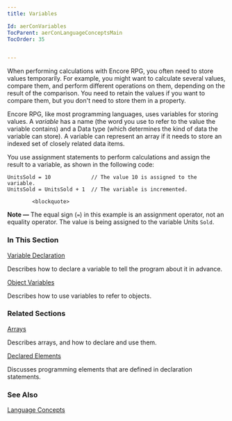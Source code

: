 ```yaml
---
title: Variables

Id: aerConVariables
TocParent: aerConLanguageConceptsMain
TocOrder: 35


---
```


When performing calculations with Encore RPG, you often need to store values temporarily. For example, you might want to calculate several values, compare them, and perform different operations on them, depending on the result of the comparison. You need to retain the values if you want to compare them, but you don't need to store them in a property. 

Encore RPG, like most programming languages, uses variables for storing values. A *variable* has a name (the word you use to refer to the value the variable contains) and a Data type (which determines the kind of data the variable can store). A variable can represent an array if it needs to store an indexed set of closely related data items. 

You use assignment statements to perform calculations and assign the result to a variable, as shown in the following code: 

```
UnitsSold = 10             // The value 10 is assigned to the variable.
UnitsSold = UnitsSold + 1  // The variable is incremented.
```

            <blockquote>
 **Note &#8212;**  The equal sign
                (```=```) in this example is an assignment operator, not an equality operator.
                The value is being assigned to the variable Units ```Sold```.
            </blockquote>

### In This Section

[Variable Declaration](ecrConVariableDeclaration.html)

Describes how to declare a variable to tell the program about it in advance.


[Object Variables](ecrConObjectVariables.html)

Describes how to use variables to refer to objects.


### Related Sections

[Arrays](ecrConArrays.html)

Describes arrays, and how to declare and use them.


[Declared Elements](ecrConDeclaredElements.html)

Discusses programming elements that are defined in declaration statements.


### See Also
[Language Concepts](ecrConLanguageConceptsMain.html) 
